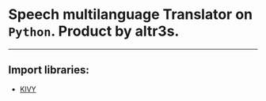 # Speech multilanguage Translator on `Python`. Product by altr3s.
---
## Import libraries:
* [KIVY](#KIVY)
